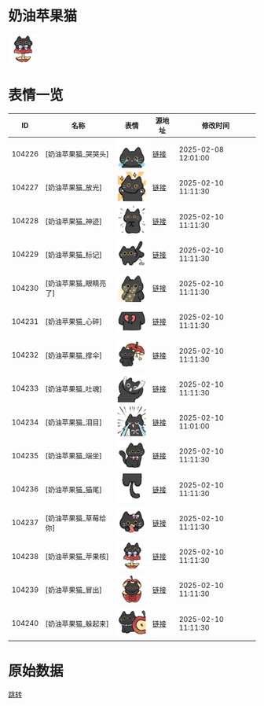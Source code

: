 # 奶油苹果猫

<img src="./cover.png" height="60" alt="cover" />

# 表情一览

|ID|名称|表情|源地址|修改时间|
|----|----|----|----|----|
|104226|[奶油苹果猫_哭哭头]|<img src="./pic/104226_%5B奶油苹果猫_哭哭头%5D.png" height="60" alt="哭哭头"/>|[链接](https://i0.hdslb.com/bfs/garb/56914bbb6eb9fe2f71f666ef078e2f7c0637f343.png)|2025-02-08 12:01:00|
|104227|[奶油苹果猫_放光]|<img src="./pic/104227_%5B奶油苹果猫_放光%5D.png" height="60" alt="放光"/>|[链接](https://i0.hdslb.com/bfs/garb/64599744875aa22dccf74b92502ea44dccaab3da.png)|2025-02-10 11:11:30|
|104228|[奶油苹果猫_神迹]|<img src="./pic/104228_%5B奶油苹果猫_神迹%5D.png" height="60" alt="神迹"/>|[链接](https://i0.hdslb.com/bfs/garb/4a685a8dbcb765219c58c3272f78dcbcec668814.png)|2025-02-10 11:11:30|
|104229|[奶油苹果猫_标记]|<img src="./pic/104229_%5B奶油苹果猫_标记%5D.png" height="60" alt="标记"/>|[链接](https://i0.hdslb.com/bfs/garb/bdc30d924a832a573b212ca16ace4c67a97a8f70.png)|2025-02-10 11:11:30|
|104230|[奶油苹果猫_眼睛亮了]|<img src="./pic/104230_%5B奶油苹果猫_眼睛亮了%5D.png" height="60" alt="眼睛亮了"/>|[链接](https://i0.hdslb.com/bfs/garb/7066d1e06b7b5ab430321c113133556a205db50f.png)|2025-02-10 11:11:30|
|104231|[奶油苹果猫_心碎]|<img src="./pic/104231_%5B奶油苹果猫_心碎%5D.png" height="60" alt="心碎"/>|[链接](https://i0.hdslb.com/bfs/garb/c37576b97f7339debbe633ff280eabb0085f11cf.png)|2025-02-10 11:11:30|
|104232|[奶油苹果猫_撑伞]|<img src="./pic/104232_%5B奶油苹果猫_撑伞%5D.png" height="60" alt="撑伞"/>|[链接](https://i0.hdslb.com/bfs/garb/039f3642744e94c858879b0ece4b3e77aedbb5cb.png)|2025-02-10 11:11:30|
|104233|[奶油苹果猫_吐魂]|<img src="./pic/104233_%5B奶油苹果猫_吐魂%5D.png" height="60" alt="吐魂"/>|[链接](https://i0.hdslb.com/bfs/garb/0c9b5764efeae8b85a942b968fd1ecb419fb3550.png)|2025-02-10 11:11:30|
|104234|[奶油苹果猫_泪目]|<img src="./pic/104234_%5B奶油苹果猫_泪目%5D.png" height="60" alt="泪目"/>|[链接](https://i0.hdslb.com/bfs/garb/7e072102a708192a715783dffbb1eb07e6f95534.png)|2025-02-10 11:01:00|
|104235|[奶油苹果猫_端坐]|<img src="./pic/104235_%5B奶油苹果猫_端坐%5D.png" height="60" alt="端坐"/>|[链接](https://i0.hdslb.com/bfs/garb/49ac90ac24c07be57105ec9efe86f1f37ad4a847.png)|2025-02-10 11:11:30|
|104236|[奶油苹果猫_猫尾]|<img src="./pic/104236_%5B奶油苹果猫_猫尾%5D.png" height="60" alt="猫尾"/>|[链接](https://i0.hdslb.com/bfs/garb/98a5f6053148ab7a9f5531018a2a969a47e025df.png)|2025-02-10 11:11:30|
|104237|[奶油苹果猫_草莓给你]|<img src="./pic/104237_%5B奶油苹果猫_草莓给你%5D.png" height="60" alt="草莓给你"/>|[链接](https://i0.hdslb.com/bfs/garb/5ff9dcbec26a65d010fcbd1a066388bffab3a5d6.png)|2025-02-10 11:11:30|
|104238|[奶油苹果猫_苹果核]|<img src="./pic/104238_%5B奶油苹果猫_苹果核%5D.png" height="60" alt="苹果核"/>|[链接](https://i0.hdslb.com/bfs/garb/11673001c390b2a8a5586d106d9f198e1268a68d.png)|2025-02-10 11:11:30|
|104239|[奶油苹果猫_冒出]|<img src="./pic/104239_%5B奶油苹果猫_冒出%5D.png" height="60" alt="冒出"/>|[链接](https://i0.hdslb.com/bfs/garb/1441779535c81cd1fb09a05603cb424c6149587b.png)|2025-02-10 11:11:30|
|104240|[奶油苹果猫_躲起来]|<img src="./pic/104240_%5B奶油苹果猫_躲起来%5D.png" height="60" alt="躲起来"/>|[链接](https://i0.hdslb.com/bfs/garb/3e87818ae1c6f0595c80792eeca996e6005d5e36.png)|2025-02-10 11:11:30|

# 原始数据

[跳转](./raw.json)

